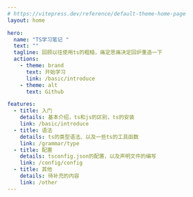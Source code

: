 ```yaml
---
# https://vitepress.dev/reference/default-theme-home-page
layout: home

hero:
  name: "TS学习笔记 "
  text: ""
  tagline: 回顾以往使用ts的粗糙，痛定思痛决定回炉重造一下
  actions:
    - theme: brand
      text: 开始学习
      link: /basic/introduce
    - theme: alt
      text: Github

features:
  - title: 入门
    details: 基本介绍，ts和js的区别，ts的安装
    link: /basic/introduce
  - title: 语法
    details: ts的类型语法、以及一些ts的工具函数
    link: /grammar/type
  - title: 配置
    details: tsconfig.json的配置，以及声明文件的编写
    link: /config/config
  - title: 其他
    details: 待补充的内容
    link: /other
---
```


